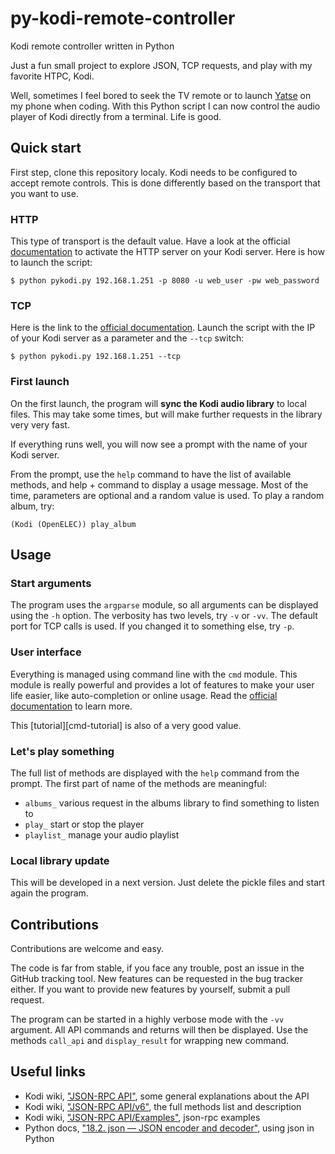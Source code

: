 py-kodi-remote-controller
=========================

Kodi remote controller written in Python

Just a fun small project to explore JSON, TCP requests, and play with my favorite HTPC, Kodi.

Well, sometimes I feel bored to seek the TV remote or to launch [Yatse][yatse] on my phone when coding. With this Python script I can now control the audio player of Kodi directly from a terminal. Life is good.

## Quick start

First step, clone this repository localy. Kodi needs to be configured to accept remote controls. This is done differently based on the transport that you want to use.

### HTTP

This type of transport is the default value. Have a look at the official [documentation][http] to activate the HTTP server on your Kodi server. Here is how to launch the script:

```
$ python pykodi.py 192.168.1.251 -p 8080 -u web_user -pw web_password
```

### TCP

Here is the link to the [official documentation][tcp]. Launch the script with the IP of your Kodi server as a parameter and the ``--tcp`` switch:

```
$ python pykodi.py 192.168.1.251 --tcp
```

### First launch

On the first launch, the program will **sync the Kodi audio library** to local files. This may take some times, but will make further requests in the library very very fast.

If everything runs well, you will now see a prompt with the name of your Kodi server.

From the prompt, use the ``help`` command to have the list of available methods, and help + command to display a usage message. Most of the time, parameters are optional and a random value is used. To play a random album, try:

```
(Kodi (OpenELEC)) play_album
```

## Usage

### Start arguments

The program uses the ``argparse`` module, so all arguments can be displayed using the ``-h`` option. The verbosity has two levels, try ``-v`` or ``-vv``. The default port for TCP calls is used. If you changed it to something else, try ``-p``.

### User interface

Everything is managed using command line with the ``cmd`` module. This module is really powerful and provides a lot of features to make your user life easier, like auto-completion or online usage. Read the [official documentation][cmd-docs] to learn more. 

This [tutorial][cmd-tutorial] is also of a very good value.

### Let's play something

The full list of methods are displayed with the ``help`` command from the prompt. The first part of name of the methods are meaningful:

+ ``albums_`` various request in the albums library to find something to listen to
+ ``play_`` start or stop the player
+ ``playlist_`` manage your audio playlist

### Local library update

This will be developed in a next version. Just delete the pickle files and start again the program.

## Contributions

Contributions are welcome and easy.

The code is far from stable, if you face any trouble, post an issue in the GitHub tracking tool. New features can be requested in the bug tracker either. If you want to provide new features by yourself, submit a pull request.

The program can be started in a highly verbose mode with the ``-vv`` argument. All API commands and returns will then be displayed. Use the methods ``call_api`` and ``display_result`` for wrapping new command.

## Useful links

+ Kodi wiki, ["JSON-RPC API"][api-gen], some general explanations about the API
+ Kodi wiki, ["JSON-RPC API/v6"][api-v6], the full methods list and description
+ Kodi wiki, ["JSON-RPC API/Examples"][api-example], json-rpc examples
+ Python docs, ["18.2. json — JSON encoder and decoder"][python-json], using json in Python

[yatse]: http://yatse.leetzone.org/redmine
[http]: http://kodi.wiki/?title=JSON-RPC_API#HTTP
[tcp]: http://kodi.wiki/?title=JSON-RPC_API#TCP
[api-gen]: http://kodi.wiki/?title=JSON-RPC_API
[api-v6]: http://kodi.wiki/index.php?title=JSON-RPC_API/v6
[api-example]: http://kodi.wiki/view/JSON-RPC_API/Examples
[python-json]: http://docs.python.org/2/library/json.html
[cmd-docs]: https://docs.python.org/2/library/cmd.html
[cmd-tuto]: http://pymotw.com/2/cmd/
